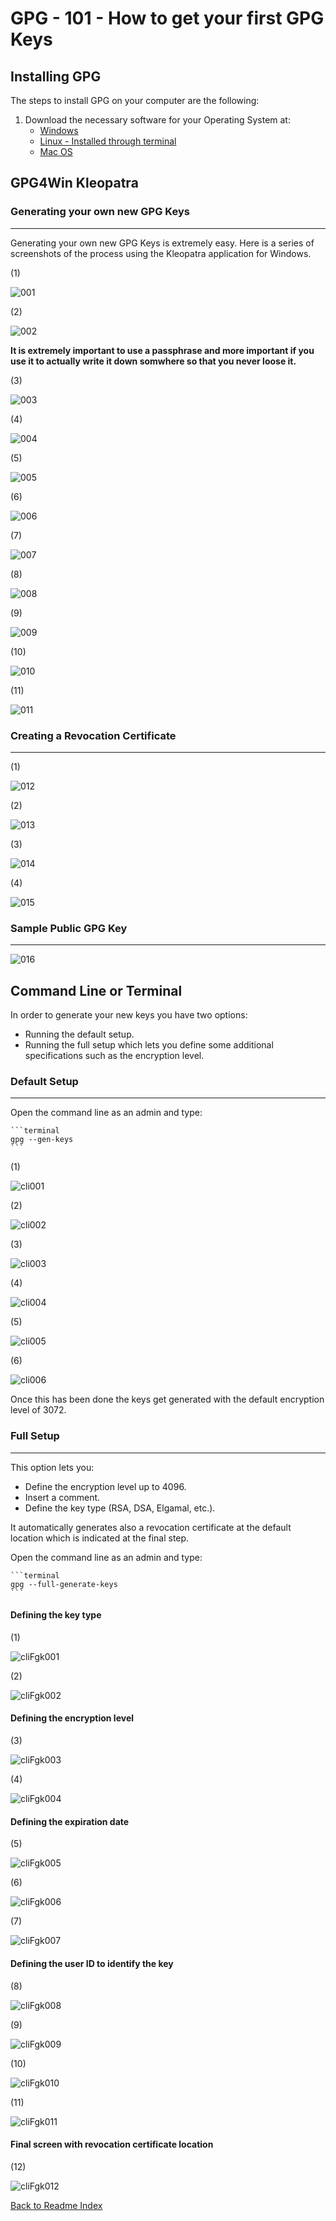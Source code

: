 # GPG - 101 - How to get your first GPG Keys

## Installing GPG

The steps to install GPG on your computer are the following:

1. Download the necessary software for your Operating System at:
    - [Windows](https://gpg4win.org/download.html)
    - [Linux - Installed through terminal](https://linuxhint.com/gpg-command-ubuntu/)
    - [Mac OS](https://sourceforge.net/p/gpgosx/docu/Download/)

## GPG4Win Kleopatra

### Generating your own new GPG Keys

---

Generating your own new GPG Keys is extremely easy.
Here is a series of screenshots of the process using the Kleopatra application for Windows.

(1)

![001](https://github.com/Nautilus-Cyberneering/GPG-Bootcamp/blob/main/media/KLEO_CREATE_001.png)

(2)

![002](https://github.com/Nautilus-Cyberneering/GPG-Bootcamp/blob/main/media/KLEO_CREATE_002.png)

**It is extremely important to use a passphrase and more important if you use it to actually write it down somwhere so that you never loose it.**

(3)

![003](https://github.com/Nautilus-Cyberneering/GPG-Bootcamp/blob/main/media/KLEO_CREATE_003.png)

(4)

![004](https://github.com/Nautilus-Cyberneering/GPG-Bootcamp/blob/main/media/KLEO_CREATE_004.png)

(5)

![005](https://github.com/Nautilus-Cyberneering/GPG-Bootcamp/blob/main/media/KLEO_CREATE_005.png)

(6)

![006](https://github.com/Nautilus-Cyberneering/GPG-Bootcamp/blob/main/media/KLEO_CREATE_006.png)

(7)

![007](https://github.com/Nautilus-Cyberneering/GPG-Bootcamp/blob/main/media/KLEO_CREATE_007.png)

(8)

![008](https://github.com/Nautilus-Cyberneering/GPG-Bootcamp/blob/main/media/KLEO_CREATE_008.png)

(9)

![009](https://github.com/Nautilus-Cyberneering/GPG-Bootcamp/blob/main/media/KLEO_CREATE_009.png)

(10)

![010](https://github.com/Nautilus-Cyberneering/GPG-Bootcamp/blob/main/media/KLEO_CREATE_010.png)

(11)

![011](https://github.com/Nautilus-Cyberneering/GPG-Bootcamp/blob/main/media/KLEO_CREATE_011.png)

### Creating a Revocation Certificate

---
(1)

![012](https://github.com/Nautilus-Cyberneering/GPG-Bootcamp/blob/main/media/KLEO_CREATE_012.png)

(2)

![013](https://github.com/Nautilus-Cyberneering/GPG-Bootcamp/blob/main/media/KLEO_CREATE_013.png)

(3)

![014](https://github.com/Nautilus-Cyberneering/GPG-Bootcamp/blob/main/media/KLEO_CREATE_014.png)

(4)

![015](https://github.com/Nautilus-Cyberneering/GPG-Bootcamp/blob/main/media/KLEO_CREATE_015.png)

### Sample Public GPG Key

---

![016](https://github.com/Nautilus-Cyberneering/GPG-Bootcamp/blob/main/media/KLEO_CREATE_016.png)

## Command Line or Terminal

In order to generate your new keys you have two options:

- Running the default setup.
- Running the full setup which lets you define some additional specifications such as the encryption level.

### Default Setup

---
Open the command line as an admin and type:

    ```terminal
    gpg --gen-keys
    ```

(1)

![cli001](https://github.com/Nautilus-Cyberneering/GPG-Bootcamp/blob/main/media/CLI_CREATE_001.png)

(2)

![cli002](https://github.com/Nautilus-Cyberneering/GPG-Bootcamp/blob/main/media/CLI_CREATE_002.png)

(3)

![cli003](https://github.com/Nautilus-Cyberneering/GPG-Bootcamp/blob/main/media/CLI_CREATE_003.png)

(4)

![cli004](https://github.com/Nautilus-Cyberneering/GPG-Bootcamp/blob/main/media/CLI_CREATE_004.png)

(5)

![cli005](https://github.com/Nautilus-Cyberneering/GPG-Bootcamp/blob/main/media/CLI_CREATE_005.png)

(6)

![cli006](https://github.com/Nautilus-Cyberneering/GPG-Bootcamp/blob/main/media/CLI_CREATE_006.png)

Once this has been done the keys get generated with the default encryption level of 3072.

### Full Setup

---

This option lets you:

- Define the encryption level up to 4096.
- Insert a comment.
- Define the key type (RSA, DSA, Elgamal, etc.).

It automatically generates also a revocation certificate at the default location which is indicated at the final step.

Open the command line as an admin and type:

    ```terminal
    gpg --full-generate-keys
    ```

#### Defining the key type

(1)

![cliFgk001](https://github.com/Nautilus-Cyberneering/GPG-Bootcamp/blob/main/media/CLI_CREATE_fgk_001.png)

(2)

![cliFgk002](https://github.com/Nautilus-Cyberneering/GPG-Bootcamp/blob/main/media/CLI_CREATE_fgk_002.png)

#### Defining the encryption level

(3)

![cliFgk003](https://github.com/Nautilus-Cyberneering/GPG-Bootcamp/blob/main/media/CLI_CREATE_fgk_003.png)

(4)

![cliFgk004](https://github.com/Nautilus-Cyberneering/GPG-Bootcamp/blob/main/media/CLI_CREATE_fgk_004.png)

#### Defining the expiration date

(5)

![cliFgk005](https://github.com/Nautilus-Cyberneering/GPG-Bootcamp/blob/main/media/CLI_CREATE_fgk_005.png)

(6)

![cliFgk006](https://github.com/Nautilus-Cyberneering/GPG-Bootcamp/blob/main/media/CLI_CREATE_fgk_006.png)

(7)

![cliFgk007](https://github.com/Nautilus-Cyberneering/GPG-Bootcamp/blob/main/media/CLI_CREATE_fgk_007.png)

#### Defining the user ID to identify the key

(8)

![cliFgk008](https://github.com/Nautilus-Cyberneering/GPG-Bootcamp/blob/main/media/CLI_CREATE_fgk_008.png)

(9)

![cliFgk009](https://github.com/Nautilus-Cyberneering/GPG-Bootcamp/blob/main/media/CLI_CREATE_fgk_009.png)

(10)

![cliFgk010](https://github.com/Nautilus-Cyberneering/GPG-Bootcamp/blob/main/media/CLI_CREATE_fgk_010.png)

(11)

![cliFgk011](https://github.com/Nautilus-Cyberneering/GPG-Bootcamp/blob/main/media/CLI_CREATE_fgk_011.png)

#### Final screen with revocation certificate location

(12)

![cliFgk012](https://github.com/Nautilus-Cyberneering/GPG-Bootcamp/blob/main/media/CLI_CREATE_fgk_012.png)

[Back to Readme Index](https://github.com/Nautilus-Cyberneering/GPG-Bootcamp/blob/main/README.md)